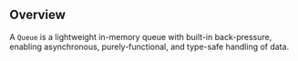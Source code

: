 ## Overview

A `Queue` is a lightweight in-memory queue with built-in back-pressure, enabling asynchronous, purely-functional, and type-safe handling of data.
